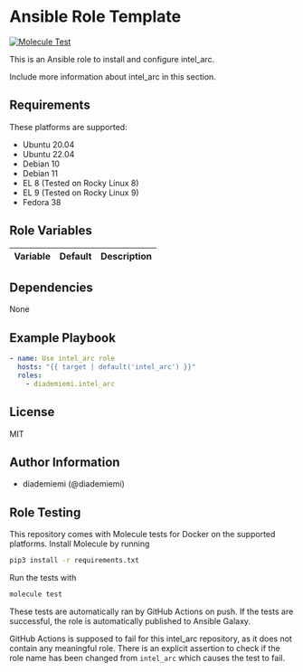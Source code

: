 Ansible Role Template
=========

[![Molecule Test](https://github.com/diademiemi/ansible_role_intel_arc/actions/workflows/molecule.yml/badge.svg)](https://github.com/diademiemi/ansible_role_intel_arc/actions/workflows/molecule.yml)

This is an Ansible role to install and configure intel_arc.

Include more information about intel_arc in this section.

Requirements
------------
These platforms are supported:
- Ubuntu 20.04  
- Ubuntu 22.04  
- Debian 10  
- Debian 11  
- EL 8 (Tested on Rocky Linux 8)  
- EL 9 (Tested on Rocky Linux 9)  
- Fedora 38  

<!-- 
- List hardware requirements here  
-->

Role Variables
--------------

Variable | Default | Description
--- | --- | ---
<!--
`variable` | `default` | Variable example
`long_variable` | See [defaults/main.yml](./defaults/main.yml) | Variable referring to defaults
`distro_specific_variable` | See [vars/debian.yml](./vars/debian.yml) | Variable referring to distro-specific variables
-->

Dependencies
------------
<!-- List dependencies on other roles or criteria -->
None

Example Playbook
----------------

```yaml
- name: Use intel_arc role
  hosts: "{{ target | default('intel_arc') }}"
  roles:
    - diademiemi.intel_arc
```

License
-------

MIT

Author Information
------------------

- diademiemi (@diademiemi)

Role Testing
------------

This repository comes with Molecule tests for Docker on the supported platforms.
Install Molecule by running

```bash
pip3 install -r requirements.txt
```

Run the tests with

```bash
molecule test
```

These tests are automatically ran by GitHub Actions on push. If the tests are successful, the role is automatically published to Ansible Galaxy.

GitHub Actions is supposed to fail for this intel_arc repository, as it does not contain any meaningful role. There is an explicit assertion to check if the role name has been changed from `intel_arc` which causes the test to fail.    

